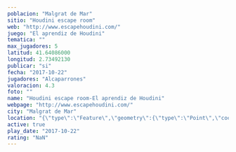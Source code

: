 ```yaml
---
poblacion: "Malgrat de Mar"
sitio: "Houdini escape room"
web: "http://www.escapehoudini.com/"
juego: "El aprendiz de Houdini"
tematica: ""
max_jugadores: 5
latitud: 41.64086000
longitud: 2.73492130
publicar: "si"
fecha: "2017-10-22"
jugadores: "Alcaparrones"
valoracion: 4.3
foto: ""
name: "Houdini escape room-El aprendiz de Houdini"
webpage: "http://www.escapehoudini.com/"
city: "Malgrat de Mar"
location: "{\"type\":\"Feature\",\"geometry\":{\"type\":\"Point\",\"coordinates\":[2.7349213,41.64086]}}"
active: true
play_date: "2017-10-22"
rating: "NaN"
---
```

